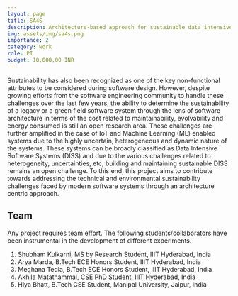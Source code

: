 ```yaml
---
layout: page
title: SA4S
description: Architecture-based approach for sustainable data intensive software systems
img: assets/img/sa4s.png
importance: 2
category: work
role: PI
budget: 10,000,00 INR
---
```


Sustainability  has also been recognized as one of the key non-functional attributes to be considered during software design. However, despite growing efforts from the software engineering community to handle these challenges over the last few years, the ability to determine the sustainability of a legacy or a green field software system through the lens of software architecture in terms of the cost related to maintainability, evolvability and energy consumed is still an open research area. These challenges are further amplified in the case of IoT and Machine Learning (ML) enabled systems due to the highly uncertain, heterogeneous and dynamic nature of the systems. These systems can be broadly classified as Data Intensive Software Systems (DISS) and due to the various challenges related to heterogeneity, uncertainties, etc, building and maintaining sustainable DISS remains an open challenge. To this end, this project aims to contribute towards addressing the technical and environmental sustainability challenges faced by modern software systems through an architecture centric approach.

## Team

Any project requires team effort. The following students/collaborators have been instrumental in the development of different experiments.

1. Shubham Kulkarni, MS by Research Student, IIIT Hyderabad, India
2. Arya Marda, B.Tech ECE Honors Student, IIIT Hyderabad, India
3. Meghana Tedla, B.Tech ECE Honors Student, IIIT Hyderabad, India
4. Akhila Matathammal, CSE PhD Student, IIIT Hyderabad, India
5. Hiya Bhatt, B.Tech CSE Student, Manipal University, Jaipur, India


<!--## Key Tools and Technologies used

Below I list some of the tools and technologies that I had used as a part of my responsibilities in the project.

1. Lucidchart and C4Model for architectural Diagrams
2. Python for implementing backend services (Webframework: Tornado)
3. Thingsboard platform for IoT devices integration and raw data visualization
4. Apache Kafka for streaming data from Thingsboard to other services in the platform
5. Google Cloud for deploying some backend prototype-->
